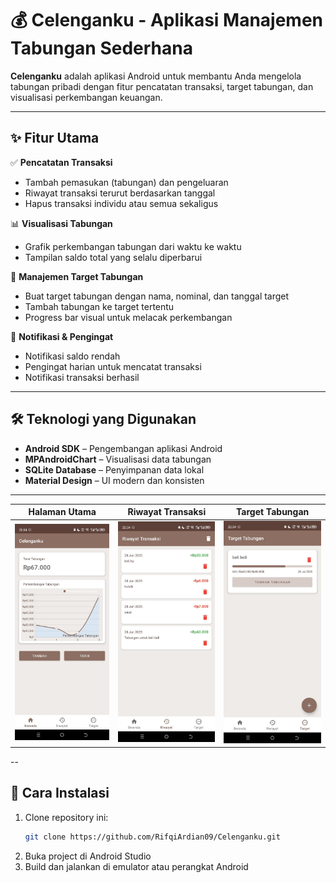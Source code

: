 # 💰 Celenganku - Aplikasi Manajemen Tabungan Sederhana


**Celenganku** adalah aplikasi Android untuk membantu Anda mengelola tabungan pribadi dengan fitur pencatatan transaksi, target tabungan, dan visualisasi perkembangan keuangan.

---

## ✨ Fitur Utama

✅ **Pencatatan Transaksi**  
- Tambah pemasukan (tabungan) dan pengeluaran  
- Riwayat transaksi terurut berdasarkan tanggal  
- Hapus transaksi individu atau semua sekaligus  

📊 **Visualisasi Tabungan**  
- Grafik perkembangan tabungan dari waktu ke waktu  
- Tampilan saldo total yang selalu diperbarui  

🎯 **Manajemen Target Tabungan**  
- Buat target tabungan dengan nama, nominal, dan tanggal target  
- Tambah tabungan ke target tertentu  
- Progress bar visual untuk melacak perkembangan  

🔔 **Notifikasi & Pengingat**  
- Notifikasi saldo rendah  
- Pengingat harian untuk mencatat transaksi  
- Notifikasi transaksi berhasil  

---

## 🛠 Teknologi yang Digunakan

- **Android SDK** – Pengembangan aplikasi Android  
- **MPAndroidChart** – Visualisasi data tabungan  
- **SQLite Database** – Penyimpanan data lokal  
- **Material Design** – UI modern dan konsisten  

---
| Halaman Utama | Riwayat Transaksi | Target Tabungan |
|--------|-------------|----------------|
| <img src="https://github.com/RifqiArdian09/Celenganku/blob/master/app/src/main/res/doc/home.jpg" width="250"/> | <img src="https://github.com/RifqiArdian09/Celenganku/blob/master/app/src/main/res/doc/riwayat.jpg" width="250"/> | <img src="https://github.com/RifqiArdian09/Celenganku/blob/master/app/src/main/res/doc/target.jpg" width="250"/> |

--
## 🚀 Cara Instalasi

1. Clone repository ini:
   ```bash
   git clone https://github.com/RifqiArdian09/Celenganku.git
   ```
2. Buka project di Android Studio
3. Build dan jalankan di emulator atau perangkat Android
